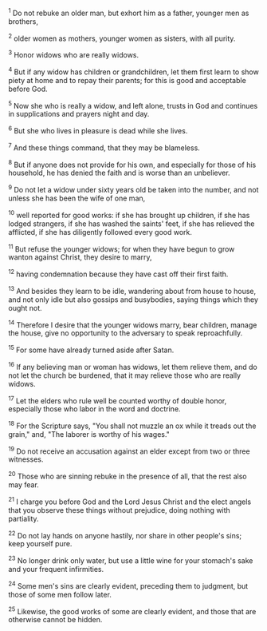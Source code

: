 <sup>1</sup> 
Do not rebuke an older man, but exhort him as a father, younger men as brothers, 

<sup>2</sup> 
older women as mothers, younger women as sisters, with all purity.

<sup>3</sup> 
Honor widows who are really widows. 

<sup>4</sup> 
But if any widow has children or grandchildren, let them first learn to show piety at home and to repay their parents; for this is good and acceptable before God. 

<sup>5</sup> 
Now she who is really a widow, and left alone, trusts in God and continues in supplications and prayers night and day. 

<sup>6</sup> 
But she who lives in pleasure is dead while she lives. 

<sup>7</sup> 
And these things command, that they may be blameless. 

<sup>8</sup> 
But if anyone does not provide for his own, and especially for those of his household, he has denied the faith and is worse than an unbeliever. 

<sup>9</sup> 
Do not let a widow under sixty years old be taken into the number, and not unless she has been the wife of one man, 

<sup>10</sup> 
well reported for good works: if she has brought up children, if she has lodged strangers, if she has washed the saints' feet, if she has relieved the afflicted, if she has diligently followed every good work. 

<sup>11</sup> 
But refuse the younger widows; for when they have begun to grow wanton against Christ, they desire to marry, 

<sup>12</sup> 
having condemnation because they have cast off their first faith. 

<sup>13</sup> 
And besides they learn to be idle, wandering about from house to house, and not only idle but also gossips and busybodies, saying things which they ought not. 

<sup>14</sup> 
Therefore I desire that the younger widows marry, bear children, manage the house, give no opportunity to the adversary to speak reproachfully. 

<sup>15</sup> 
For some have already turned aside after Satan. 

<sup>16</sup> 
If any believing man or woman has widows, let them relieve them, and do not let the church be burdened, that it may relieve those who are really widows.

<sup>17</sup> 
Let the elders who rule well be counted worthy of double honor, especially those who labor in the word and doctrine. 

<sup>18</sup> 
For the Scripture says, "You shall not muzzle an ox while it treads out the grain," and, "The laborer is worthy of his wages." 

<sup>19</sup> 
Do not receive an accusation against an elder except from two or three witnesses. 

<sup>20</sup> 
Those who are sinning rebuke in the presence of all, that the rest also may fear. 

<sup>21</sup> 
I charge you before God and the Lord Jesus Christ and the elect angels that you observe these things without prejudice, doing nothing with partiality. 

<sup>22</sup> 
Do not lay hands on anyone hastily, nor share in other people's sins; keep yourself pure. 

<sup>23</sup> 
No longer drink only water, but use a little wine for your stomach's sake and your frequent infirmities. 

<sup>24</sup> 
Some men's sins are clearly evident, preceding them to judgment, but those of some men follow later. 

<sup>25</sup> 
Likewise, the good works of some are clearly evident, and those that are otherwise cannot be hidden.